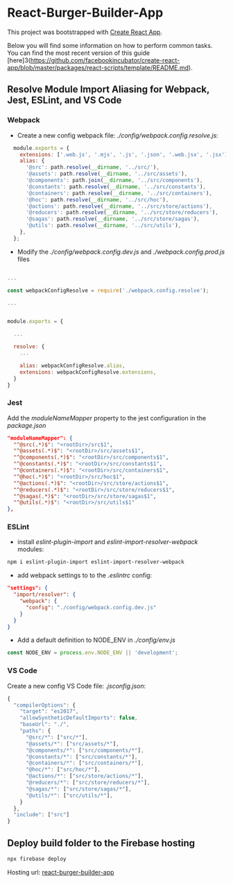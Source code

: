 # React-Burger-Builder-App

This project was bootstrapped with [Create React App](https://github.com/facebookincubator/create-react-app).

Below you will find some information on how to perform common tasks.</br>
You can find the most recent version of this guide [here]3(https://github.com/facebookincubator/create-react-app/blob/master/packages/react-scripts/template/README.md).

## Resolve Module Import Aliasing for Webpack, Jest, ESLint, and VS Code

### Webpack

- Create a new config webpack file: *./config/webpack.config.resolve.js*:

```javascript
  module.exports = {
    extensions: ['.web.js', '.mjs', '.js', '.json', '.web.jsx', '.jsx'],
    alias: {
      '@src': path.resolve(__dirname, '../src/'),
      '@assets': path.resolve(__dirname, '../src/assets'),
      '@components': path.join(__dirname, '../src/components'),
      '@constants': path.resolve(__dirname, '../src/constants'),
      '@containers': path.resolve(__dirname, '../src/containers'),
      '@hoc': path.resolve(__dirname, '../src/hoc'),
      '@actions': path.resolve(__dirname, '../src/store/actions'),
      '@reducers': path.resolve(__dirname, '../src/store/reducers'),
      '@sagas': path.resolve(__dirname, '../src/store/sagas'),
      '@utils': path.resolve(__dirname, '../src/utils'),
    },
  };
```

- Modify the *./config/webpack.config.dev.js* and *./webpack.config.prod.js* files

```javascript

...

const webpackConfigResolve = require('./webpack.config.resolve');

...


module.exports = {

  ...

  resolve: {
    ...

    alias: webpackConfigResolve.alias,
    extensions: webpackConfigResolve.extensions,
  }
}
```

### Jest

Add the *moduleNameMapper* property to the jest configuration in the *package.json*

```json
"moduleNameMapper": {
  "^@src(.*)$": "<rootDir>/src$1",
  "^@assets(.*)$": "<rootDir>/src/assets$1",
  "^@components(.*)$": "<rootDir>/src/components$1",
  "^@constants(.*)$": "<rootDir>/src/constants$1",
  "^@containers(.*)$": "<rootDir>/src/containers$1",
  "^@hoc(.*)$": "<rootDir>/src/hoc$1",
  "^@actions(.*)$": "<rootDir>/src/store/actions$1",
  "^@reducers(.*)$": "<rootDir>/src/store/reducers$1",
  "^@sagas(.*)$": "<rootDir>/src/store/sagas$1",
  "^@utils(.*)$": "<rootDir>/src/utils$1"
},
```

### ESLint

- install *eslint-plugin-import* and *eslint-import-resolver-webpack* modules:

```bash
npm i eslint-plugin-import eslint-import-resolver-webpack
```

- add webpack settings to to the *.eslintrc* config:

```json
"settings": {
  "import/resolver": {
    "webpack": {
      "config": "./config/webpack.config.dev.js"
    }
  }
}
```

- Add a default definition to NODE_ENV in *./config/env.js*

```javascript
const NODE_ENV = process.env.NODE_ENV || 'development';
```

### VS Code

Create a new config VS Code file: *.jsconfig.json*:

```javascript
{
  "compilerOptions": {
    "target": "es2017",
    "allowSyntheticDefaultImports": false,
    "baseUrl": "./",
    "paths": {
      "@src/*": ["src/*"],
      "@assets/*": ["src/assets/*"],
      "@components/*": ["src/components/*"],
      "@constants/*": ["src/constants/*"],
      "@containers/*": ["src/containers/*"],
      "@hoc/*": ["src/hoc/*"],
      "@actions/*": ["src/store/actions/*"],
      "@reducers/*": ["src/store/reducers/*"],
      "@sagas/*": ["src/store/sagas/*"],
      "@utils/*": ["src/utils/*"],
    }
  },
  "include": ["src"]
}
```

## Deploy build folder to the Firebase hosting

```bash
npx firebase deploy
```

Hosting url: [react-burger-builder-app](https://react-burger-builder-f06ca.firebaseapp.com)